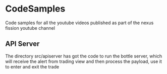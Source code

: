 # CodeSamples
Code samples for all the youtube videos published as part of the nexus fission youtube channel
## API Server
The directory src/apiserver has got the code to run the bottle server, which will receive the alert from trading view and then process the payload, use it to enter and exit the trade

